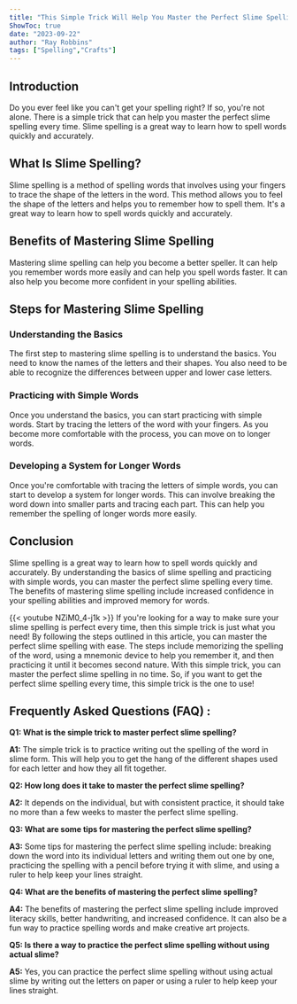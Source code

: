 ```yaml
---
title: "This Simple Trick Will Help You Master the Perfect Slime Spelling Every Time!"
ShowToc: true 
date: "2023-09-22"
author: "Ray Robbins" 
tags: ["Spelling","Crafts"]
---
```

## Introduction

Do you ever feel like you can't get your spelling right? If so, you're not alone. There is a simple trick that can help you master the perfect slime spelling every time. Slime spelling is a great way to learn how to spell words quickly and accurately.

## What Is Slime Spelling?

Slime spelling is a method of spelling words that involves using your fingers to trace the shape of the letters in the word. This method allows you to feel the shape of the letters and helps you to remember how to spell them. It's a great way to learn how to spell words quickly and accurately.

## Benefits of Mastering Slime Spelling

Mastering slime spelling can help you become a better speller. It can help you remember words more easily and can help you spell words faster. It can also help you become more confident in your spelling abilities.

## Steps for Mastering Slime Spelling

### Understanding the Basics

The first step to mastering slime spelling is to understand the basics. You need to know the names of the letters and their shapes. You also need to be able to recognize the differences between upper and lower case letters.

### Practicing with Simple Words

Once you understand the basics, you can start practicing with simple words. Start by tracing the letters of the word with your fingers. As you become more comfortable with the process, you can move on to longer words.

### Developing a System for Longer Words

Once you're comfortable with tracing the letters of simple words, you can start to develop a system for longer words. This can involve breaking the word down into smaller parts and tracing each part. This can help you remember the spelling of longer words more easily.

## Conclusion

Slime spelling is a great way to learn how to spell words quickly and accurately. By understanding the basics of slime spelling and practicing with simple words, you can master the perfect slime spelling every time. The benefits of mastering slime spelling include increased confidence in your spelling abilities and improved memory for words.

{{< youtube NZiM0_4-j1k >}} 
If you're looking for a way to make sure your slime spelling is perfect every time, then this simple trick is just what you need! By following the steps outlined in this article, you can master the perfect slime spelling with ease. The steps include memorizing the spelling of the word, using a mnemonic device to help you remember it, and then practicing it until it becomes second nature. With this simple trick, you can master the perfect slime spelling in no time. So, if you want to get the perfect slime spelling every time, this simple trick is the one to use!

## Frequently Asked Questions (FAQ) :
**Q1: What is the simple trick to master perfect slime spelling?**

**A1:** The simple trick is to practice writing out the spelling of the word in slime form. This will help you to get the hang of the different shapes used for each letter and how they all fit together.



**Q2: How long does it take to master the perfect slime spelling?**

**A2:** It depends on the individual, but with consistent practice, it should take no more than a few weeks to master the perfect slime spelling.



**Q3: What are some tips for mastering the perfect slime spelling?**

**A3:** Some tips for mastering the perfect slime spelling include: breaking down the word into its individual letters and writing them out one by one, practicing the spelling with a pencil before trying it with slime, and using a ruler to help keep your lines straight.



**Q4: What are the benefits of mastering the perfect slime spelling?**

**A4:** The benefits of mastering the perfect slime spelling include improved literacy skills, better handwriting, and increased confidence. It can also be a fun way to practice spelling words and make creative art projects.



**Q5: Is there a way to practice the perfect slime spelling without using actual slime?**

**A5:** Yes, you can practice the perfect slime spelling without using actual slime by writing out the letters on paper or using a ruler to help keep your lines straight.





